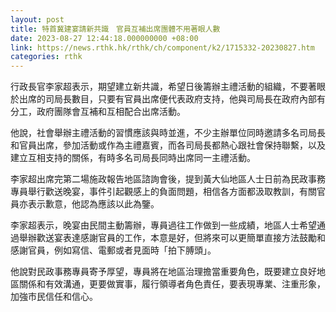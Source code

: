 ```yaml
---
layout: post
title: 特首冀建宴請新共識　官員互補出席團體不用著眼人數
date: 2023-08-27 12:44:18.000000000 +08:00
link: https://news.rthk.hk/rthk/ch/component/k2/1715332-20230827.htm
categories: rthk
---
```


行政長官李家超表示，期望建立新共識，希望日後籌辦主禮活動的組織，不要著眼於出席的司局長數目，只要有官員出席便代表政府支持，他與司局長在政府內部有分工，政府團隊會互補和互相配合出席活動。

他說，社會舉辦主禮活動的習慣應該與時並進，不少主辦單位同時邀請多名司局長和官員出席，參加活動或作為主禮嘉賓，而各司局長都熱心跟社會保持聯繫，以及建立互相支持的關係，有時多名司局長同時出席同一主禮活動。

李家超出席完第二場施政報告地區諮詢會後，提到黃大仙地區人士日前為民政事務專員舉行歡送晚宴，事件引起觀感上的負面問題，相信各方面都汲取教訓，有關官員亦表示歉意，他認為應該以此為鑒。

李家超表示，晚宴由民間主動籌辦，專員過往工作做到一些成績，地區人士希望通過舉辦歡送宴表達感謝官員的工作，本意是好，但將來可以更簡單直接方法鼓勵和感謝官員，例如寫信、電郵或者見面時「拍下膊頭」。

他說對民政事務專員寄予厚望，專員將在地區治理擔當重要角色，既要建立良好地區關係和有效溝通，更要做實事，履行領導者角色責任，要表現專業、注重形象，加強市民信任和信心。
